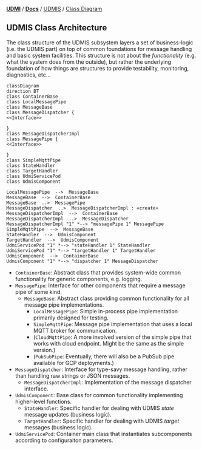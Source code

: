 [**UDMI**](../../) / [**Docs**](../) / [UDMIS](.) / [Class Diagram](#)

## UDMIS Class Architecture

The class structure of the UDMIS subsystem layers a set of business-logic (i.e. the UDMIS part) on top of
common foundations for message handling and basic system facilities. This structure is not about the
_functionality_ (e.g. what the system does from the outside), but rather the underlying foundation of how
things are structures to provide testability, monitoring, diagnostics, etc...

```mermaid
classDiagram
direction BT
class ContainerBase
class LocalMessagePipe
class MessageBase
class MessageDispatcher {
<<Interface>>

}
class MessageDispatcherImpl
class MessagePipe {
<<Interface>>

}
class SimpleMqttPipe
class StateHandler
class TargetHandler
class UdmiServicePod
class UdmisComponent

LocalMessagePipe  -->  MessageBase 
MessageBase  -->  ContainerBase 
MessageBase  ..>  MessagePipe 
MessageDispatcher  ..>  MessageDispatcherImpl : «create»
MessageDispatcherImpl  -->  ContainerBase 
MessageDispatcherImpl  ..>  MessageDispatcher 
MessageDispatcherImpl "1" *--> "messagePipe 1" MessagePipe 
SimpleMqttPipe  -->  MessageBase 
StateHandler  -->  UdmisComponent 
TargetHandler  -->  UdmisComponent 
UdmiServicePod "1" *--> "stateHandler 1" StateHandler 
UdmiServicePod "1" *--> "targetHandler 1" TargetHandler 
UdmisComponent  -->  ContainerBase 
UdmisComponent "1" *--> "dispatcher 1" MessageDispatcher 
```

* `ContainerBase`: Abstract class that provides system-wide common functionality for generic components, e.g. logging.
* `MessagePipe`: Interface for other components that require a message pipe of some kind.
  * `MessageBase`: Abstract class providing common functionality for all message pipe implementations.
    * `LocalMessagePipe`: Simple in-process pipe implementation primarily designed for testing.
    * `SimpleMqttPipe`: Message pipe implementation that uses a local MQTT broker for communication.
    * (`CloudMqttPipe`: A more involved version of the simple pipe that works with cloud endpoint. Might be the same as the simple version.)
    * (`PubSubPipe`: Eventually, there will also be a PubSub pipe available for GCP deployments.)
* `MessageDispatcher`: Interface for type-savy message handling, rather than handling raw strings or JSON messages.
  * `MessageDispatcherImpl`: Implementation of the message dispatcher interface.
* `UdmisComponent`: Base class for common functionality implementing higher-level functions.
  * `StateHandler`: Specific handler for dealing with UDMIS _state_ message updates (business logic).
  * `TargetHandler`: Specific handler for dealing with UDMIS _target_ messages (business logic).
* `UdmiServicePod`: Container main class that instantiates subcomponents according to configuraiton parameters.

